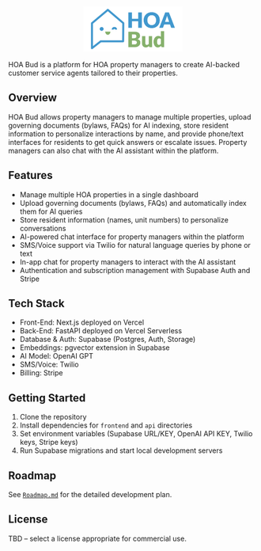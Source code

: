 <p align="center"><img src="frontend/public/assets/hoa-bud-logo.png" width="200px" alt="HOA Bud Logo" /></p>


HOA Bud is a platform for HOA property managers to create AI-backed customer service agents tailored to their properties.

## Overview

HOA Bud allows property managers to manage multiple properties, upload governing documents (bylaws, FAQs) for AI indexing, store resident information to personalize interactions by name, and provide phone/text interfaces for residents to get quick answers or escalate issues. Property managers can also chat with the AI assistant within the platform.

## Features

- Manage multiple HOA properties in a single dashboard  
- Upload governing documents (bylaws, FAQs) and automatically index them for AI queries
- Store resident information (names, unit numbers) to personalize conversations
- AI-powered chat interface for property managers within the platform
- SMS/Voice support via Twilio for natural language queries by phone or text  
- In-app chat for property managers to interact with the AI assistant  
- Authentication and subscription management with Supabase Auth and Stripe  

## Tech Stack

- Front-End: Next.js deployed on Vercel  
- Back-End: FastAPI deployed on Vercel Serverless  
- Database & Auth: Supabase (Postgres, Auth, Storage)  
- Embeddings: pgvector extension in Supabase  
- AI Model: OpenAI GPT  
- SMS/Voice: Twilio  
- Billing: Stripe  

## Getting Started

1. Clone the repository  
2. Install dependencies for `frontend` and `api` directories  
3. Set environment variables (Supabase URL/KEY, OpenAI API KEY, Twilio keys, Stripe keys)  
4. Run Supabase migrations and start local development servers  

## Roadmap

See [`Roadmap.md`](Roadmap.md) for the detailed development plan.

## License

TBD – select a license appropriate for commercial use.
